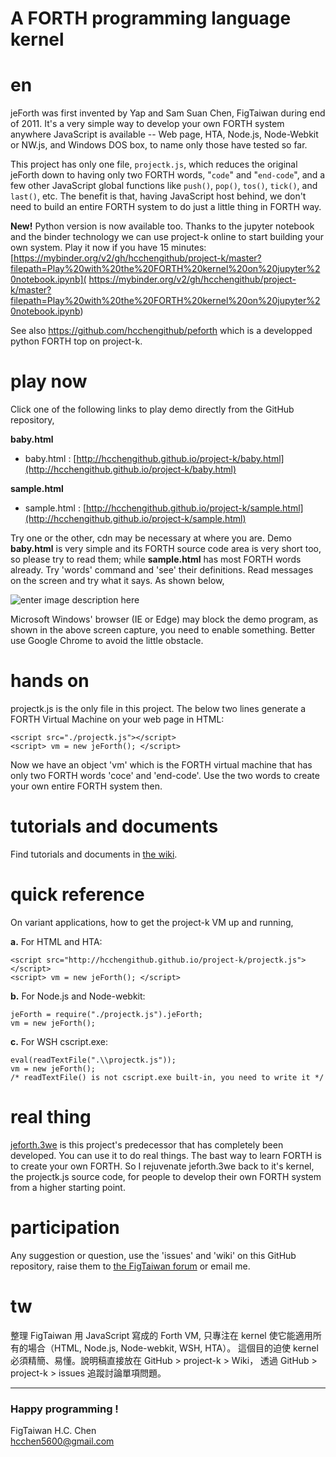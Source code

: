 
A FORTH programming language kernel
======================

# en

jeForth was first invented by Yap and Sam Suan Chen, FigTaiwan during 
end of 2011. It's a very simple way to develop your own FORTH system 
anywhere JavaScript is available -- Web page, HTA, Node.js, Node-Webkit 
or NW.js, and Windows DOS box, to name only those have tested so far.  

This project has only one file, `projectk.js`, which reduces the original jeForth 
down to having only two FORTH 
words, "`code`" and "`end-code`", and a few other JavaScript 
global functions like `push()`, `pop()`, `tos()`, `tick()`, and `last()`, etc. 
The benefit is that, having JavaScript host behind, we don't need to build 
an entire FORTH system to do just a little thing in FORTH way. 

**New!** Python version is now available too. Thanks to the jupyter notebook and the 
binder technology we can use project-k online to start building your own system. 
Play it now if you have 15 minutes: [https://mybinder.org/v2/gh/hcchengithub/project-k/master?filepath=Play%20with%20the%20FORTH%20kernel%20on%20jupyter%20notebook.ipynb](
https://mybinder.org/v2/gh/hcchengithub/project-k/master?filepath=Play%20with%20the%20FORTH%20kernel%20on%20jupyter%20notebook.ipynb)

See also https://github.com/hcchengithub/peforth which is a developped python FORTH top on project-k.


# play now

Click one of the following links to play demo directly from the GitHub 
repository,

**baby.html**<br>
* baby.html : [http://hcchengithub.github.io/project-k/baby.html](http://hcchengithub.github.io/project-k/baby.html)

**sample.html**<br>
* sample.html : [http://hcchengithub.github.io/project-k/sample.html](http://hcchengithub.github.io/project-k/sample.html) 


Try one or the other, cdn may be necessary at where you are.
Demo **baby.html** is very simple and its FORTH source code area is very short 
too, so please try to read them; while **sample.html** has most FORTH words 
already. Try 'words' command and 'see' their definitions. Read messages 
on the screen and try what it says. As shown below,

![enter image description here](https://github.com/hcchengithub/project-k/wiki/pictures/run-project-k-example.jpg)

Microsoft Windows' browser (IE or Edge) may block the demo program, as shown in 
the above screen capture, you need to enable something. Better use Google Chrome 
to avoid the little obstacle.

# hands on


projectk.js is the only file in this project. The below two lines generate a FORTH Virtual Machine on your web page in HTML:

    <script src="./projectk.js"></script>
    <script> vm = new jeForth(); </script>

Now we have an object 'vm' which is the FORTH virtual machine that has only two FORTH words 'coce' and 'end-code'. Use the two words to create your own entire FORTH system then. 

# tutorials and documents
Find tutorials and documents in [the wiki](https://github.com/hcchengithub/project-k/wiki).

# quick reference

On variant applications, how to get the project-k VM up and running,

**a.** For HTML and HTA:

    <script src="http://hcchengithub.github.io/project-k/projectk.js"></script>
    <script> vm = new jeForth(); </script>

**b.** For Node.js and Node-webkit:

    jeForth = require("./projectk.js").jeForth;
    vm = new jeForth();

**c.** For WSH cscript.exe:

    eval(readTextFile(".\\projectk.js"));
    vm = new jeForth();
    /* readTextFile() is not cscript.exe built-in, you need to write it */

# real thing
[jeforth.3we](http://github.com/hcchengithub/jeforth.3we) is this project's 
predecessor that has completely been developed. You can use it to do real 
things. The bast way to learn FORTH is to create your own FORTH. So I 
rejuvenate jeforth.3we back to it's kernel, the projectk.js source code, for 
people to develop their own FORTH system from a higher starting point.

# participation

Any suggestion or question, use the 'issues' and 'wiki' on this GitHub 
repository, raise them to [the FigTaiwan forum](https://groups.google.com/forum/?hl=zh-TW#!forum/figtaiwan) 
or email me. 

# tw
整理 FigTaiwan 用 JavaScript 寫成的 Forth VM, 只專注在 kernel 
使它能適用所有的場合（HTML, Node.js, Node-webkit, WSH, HTA）。
這個目的迫使 kernel 必須精簡、易懂。說明稿直接放在 GitHub > project-k > Wiki，
透過 GitHub > project-k > issues 追蹤討論單項問題。

***
### Happy programming !
FigTaiwan H.C. Chen<br>
hcchen5600@gmail.com<br>
